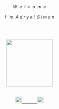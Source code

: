 

<div align="center">
 <h6>
  <br><br><br><br>
   W&nbsp&nbspe&nbsp&nbspl&nbsp&nbspc&nbsp&nbspo&nbsp&nbspm&nbsp&nbspe
  <br><br>
 I&nbsp'&nbspm&nbsp A&nbspd&nbspr&nbspy&nbspe&nbspl&nbsp S&nbspi&nbspm&nbspo&nbspn 
 <br><br><br>
 </h6>
</div>
 
<div align="center" style="border-radius: 50%"> 
 <a href="https://linkedin.com/in/adryelsimon" target="_blank"> 
  <img height="154em" src="https://media3.giphy.com/media/g79am6uuZJKSc/giphy.gif?cid=790b76115f2dc291cb9432b1aec28e588acf04950bb591d5&rid=giphy.gif&ct=g"/><br><br><br>

</div>
  
<div align="center"> 
     <a href="https://github.com/alchemist-developer"> <img height=21em src="https://img.shields.io/badge/JavaScript-030518?style=for-the-badge&logo=javascript&logoColor=gray"/>
      &nbsp&nbsp&nbsp&nbsp&nbsp &nbsp&nbsp&nbsp&nbsp&nbsp 
     <a href="https://github.com/alchemist-developer"> <img height=21em src="https://img.shields.io/badge/Node.Js-030518?style=for-the-badge&logo=node.js&logoColor=gray"/>
     <br><br>
</div> 
